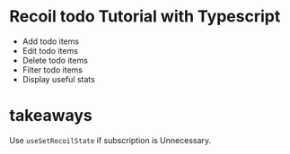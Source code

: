 # Recoil todo Tutorial with Typescript

- Add todo items
- Edit todo items
- Delete todo items
- Filter todo items
- Display useful stats

# takeaways

Use `useSetRecoilState` if subscription is Unnecessary.
